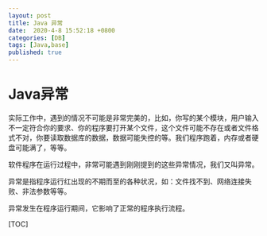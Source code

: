 ```yaml
---
layout: post
title: Java 异常
date:  2020-4-8 15:52:18 +0800
categories: [DB]
tags: [Java,base]
published: true
---
```


# Java异常

实际工作中，遇到的情况不可能是非常完美的，比如，你写的某个模块，用户输入不一定符合你的要求、你的程序要打开某个文件，这个文件可能不存在或者文件格式不对，你要读取数据库的数据，数据可能失控的等。我们程序跑着，内存或者硬盘可能满了，等等。

软件程序在运行过程中，非常可能遇到刚刚提到的这些异常情况，我们又叫异常。

异常是指程序运行红出现的不期而至的各种状况，如：文件找不到、网络连接失败、非法参数等等。

异常发生在程序运行期间，它影响了正常的程序执行流程。









[TOC]

